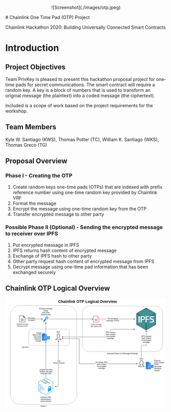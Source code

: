 <p align="center">
![Screenshot](./images/otp.jpeg)
</p>
# Chainlink One Time Pad (OTP) Project

Chainlink Hackathon 2020: Building Universally Connected Smart Contracts

# Introduction

## Project Objectives

Team PrivKey is pleased to present this hackathon proposal project for one-time pads for secret communications. The smart contract will require a random key. A key is a block of numbers that is used to transform an original message (the plaintext) into a coded message (the ciphertext).

Included is a scope of work based on the project requirements for the workshop.

## Team Members

Kyle W. Santiago (KWS),
Thomas Potter (TC),
William K. Santiago (WKS),
Thomas Greco (TG)

## Proposal Overview

### Phase I - Creating the OTP

1. Create random keys one-time pads (OTPs) that are indexed with prefix reference number using one-time random key provided by Chainlink VRF
2. Format the message
3. Encrypt the message using one-time random key from the OTP
4. Transfer encrypted message to other party

### Possible Phase II (Optional) - Sending the encrypted message to receiver over IPFS

1. Put encrypted message in IPFS
2. IPFS returns hash content of encrypted message
3. Exchange of IPFS hash to other party
4. Other party request hash content of encrypted message from IPFS
5. Decrypt message using one-time pad information that has been exchanged securely

## Chainlink OTP Logical Overview
![Screenshot](./images/chainlink_otp_logica_overview.png)


